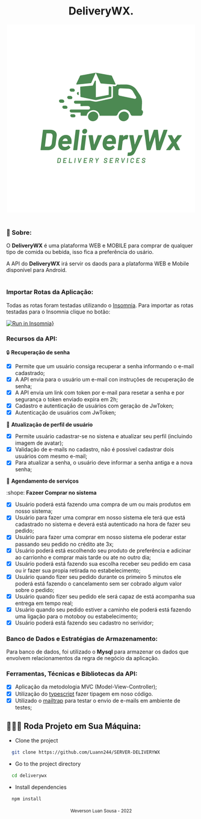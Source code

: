 <h1 align="center"> DeliveryWX.</h1>

<div align="center">
  <img src="logo.png">
</div>

<br/>

### 🎯 Sobre:

O **DeliveryWX** é uma plataforma WEB e MOBILE para comprar de qualquer tipo de comida ou bebida, isso fica a preferência do usário.

A API do **DeliveryWX** irá servir os daods para a plataforma WEB e Mobile disponível para Android.
</br></br>

### Importar Rotas da Aplicação:

Todas as rotas foram testadas utilizando o [Insomnia](https://insomnia.rest/download/). Para importar as rotas testadas para o Insomnia clique no botão:

[![Run in Insomnia}](https://insomnia.rest/images/run.svg)](https://insomnia.rest/run/?label=GoBarber&uri=https%3A%2F%2Fraw.githubusercontent.com%2Frodrigorgtic%2Fbackend-gobarber-typescript%2Fmaster%2Finsomnia-api-routes.json)

### Recursos da API:

:lock: **Recuperação de senha**

- [x] Permite que um usuário consiga recuperar a senha informando o e-mail cadastrado;
- [x] A API envia para o usuário um e-mail con instruções de recuperação de senha;
- [x] A API envia um link com token por e-mail para resetar a senha e por segurança o token enviado expira em 2h;
- [x] Cadastro e autenticação de usuários com geração de JwToken;
- [x] Autenticação de usuários com JwToken;

:busts_in_silhouette: **Atualização de perfil de usuário**

- [x] Permite usuário cadastrar-se no sistena e atualizar seu perfil (incluindo imagem de avatar);
- [x] Validação de e-mails no cadastro, não é possível cadastrar dois usuários com mesmo e-mail;
- [x] Para atualizar a senha, o usuário deve informar a senha antiga e a nova senha;

:date: **Agendamento de serviços**

:shope: **Fazeer Comprar no sistema**

- [x] Usuário poderá está fazendo uma compra de um ou mais produtos em nosso sistema;
- [x] Usuário para fazer uma comprar em nosso sistema ele terá que está cadastrado no sistema e deverá está autenticado na hora de fazer seu pedido;
- [x] Usuário para fazer uma comprar em nosso sistema ele poderar estar passando seu pedido no crédito ate 3x;
- [x] Usuário poderá está escolhendo seu produto de preferência e adicinar ao carrionho e comprar mais tarde ou ate no outro dia;
- [x] Usuário poderá está fazendo sua escolha receber seu pedido em casa ou ir fazer sua propia retirada no estabelecimento;
- [x] Usuário quando fizer seu pedido durante os primeiro 5 minutos ele poderá está fazendo o cancelamento sem ser cobrado algum valor sobre o pedido;
- [x] Usuário quando fizer seu pedido ele será capaz de está acompanha sua entrega em tempo real;
- [x] Usuário quando seu pedido estiver a caminho ele poderá está fazendo uma ligação para o motoboy ou estabelecimento;
- [x] Usuário poderá está fazendo seu cadastro no serividor;

### Banco de Dados e Estratégias de Armazenamento:

Para banco de dados, foi utilizado o **Mysql** para armazenar os dados que envolvem relacionamentos da regra de negócio da aplicação.

### Ferramentas, Técnicas e Bibliotecas da API:

- [x] Aplicação da metodologia MVC (Model-View-Controller);
- [x] Utilização do [typescript](https://github.com/microsoft/tsyringe) fazer tipagem em noso código.
- [x] Utilizado o [mailtrap](https://mailtrap.io/) para testar o envio de e-mails em ambiente de testes;

## 👨🏻‍💻 Roda Projeto em Sua Máquina:

- Clone the project

```bash
  git clone https://github.com/Luann244/SERVER-DELIVERYWX
```

- Go to the project directory

```bash
  cd deliverywx
```

- Install dependencies

```bash
  npm install
```

<div align="center">
  <small>Weverson Luan Sousa - 2022</small>
</div>
